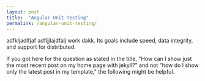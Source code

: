 ```yaml
---
layout: post
title:  "Angular Unit Testing"
permalink: /angular-unit-testing/
---
```


adfkljadlfjaf adfljjlajdfalj work dakk.<!--more--> Its goals include speed, data integrity, and support for distributed.

If you got here for the question as stated in the title, "How can I show just the most recent post on my home page with jekyll?" and not "how do I show only the latest post in my template," the following might be helpful.

